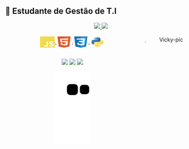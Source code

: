 ## 👋 Estudante de Gestão de T.I

<div align="center">
  <a href="https://github.com/vickyy7">
  <img height="140em" src="https://github-readme-stats.vercel.app/api?username=vickyy7&show_icons=true&theme=radical&include_all_commits=true&count_private=true"/>
  <img height="140em" src="https://github-readme-stats.vercel.app/api/top-langs/?username=vickyy7&layout=compact&langs_count=7&theme=radical"/>
</div>

<div align="center" style="display: inline_block"><br>
  <img align="center" alt="Vicky-Js" height="30" width="40" src="https://raw.githubusercontent.com/devicons/devicon/master/icons/javascript/javascript-plain.svg">
  <img align="center" alt="Vicky-HTML" height="30" width="40" src="https://raw.githubusercontent.com/devicons/devicon/master/icons/html5/html5-original.svg">
  <img align="center" alt="Vicky-CSS" height="30" width="40" src="https://raw.githubusercontent.com/devicons/devicon/master/icons/css3/css3-original.svg">
  <img align="center" alt="Vicky-Python" height="30" width="40" src="https://raw.githubusercontent.com/devicons/devicon/master/icons/python/python-original.svg">
  <img align="right" alt="Vicky-pic" width="150" height="150" style="border-radius:50px;" src="https://media0.giphy.com/media/YyWp0e2BDFuitR1w3P/giphy.gif?cid=790b7611199db0c70b987bf028a270e3d566a28763405f77&rid=giphy.gif&ct=g">
</div>
  
  ##
 
<div align="center">
  <a href="https://instagram.com/_vitoriacruz_" target="_blank"><img src="https://img.shields.io/badge/Instagram-E4405F?style=for-the-badge&logo=instagram&logoColor=white" target="_blank"></a>
  <a href = "mailto:vitoriacruzsilva530@gmail.com"><img src="https://img.shields.io/badge/-Gmail-%23333?style=for-the-badge&logo=gmail&logoColor=white" target="_blank"></a>
  <a href="https://www.linkedin.com/in/vitoriacruz8/" target="_blank"><img src="https://img.shields.io/badge/-LinkedIn-%230077B5?style=for-the-badge&logo=linkedin&logoColor=white" target="_blank"></a>
 
  ![Snake animation](https://github.com/vickyy7/vickyy7/blob/output/github-contribution-grid-snake.svg)
 
</div>

